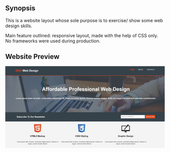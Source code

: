 ## Synopsis

This is a website layout whose sole purpose is to exercise/ show some web design skills.  

Main feature outlined: responsive layout, made with the help of CSS only.  
No frameworks were used during production.

## Website Preview

![Alt text](img/websitePreview.JPG?raw=true "Website Preview")

 
  

